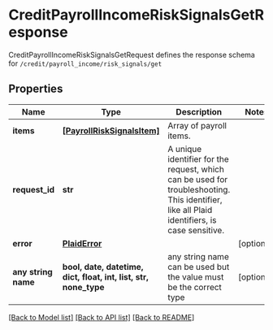 # CreditPayrollIncomeRiskSignalsGetResponse

CreditPayrollIncomeRiskSignalsGetRequest defines the response schema for `/credit/payroll_income/risk_signals/get`

## Properties
Name | Type | Description | Notes
------------ | ------------- | ------------- | -------------
**items** | [**[PayrollRiskSignalsItem]**](PayrollRiskSignalsItem.md) | Array of payroll items. | 
**request_id** | **str** | A unique identifier for the request, which can be used for troubleshooting. This identifier, like all Plaid identifiers, is case sensitive. | 
**error** | [**PlaidError**](PlaidError.md) |  | [optional] 
**any string name** | **bool, date, datetime, dict, float, int, list, str, none_type** | any string name can be used but the value must be the correct type | [optional]

[[Back to Model list]](../README.md#documentation-for-models) [[Back to API list]](../README.md#documentation-for-api-endpoints) [[Back to README]](../README.md)


